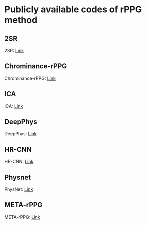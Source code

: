 # Publicly available codes of rPPG method
## 2SR 
2SR: [Link](https://github.com/partofthestars/Spatial-Subspace-Rotation)
## Chrominance-rPPG
Chrominance-rPPG: [Link](https://github.com/MartinChristiaan/PythonVideoPulserat)
## ICA
ICA: [Link](https://github.com/habom2310/Heart-rate-measurement-using-camera)
## DeepPhys
DeepPhys: [Link](https://github.com/terbed/Deep-rPPG)
## HR-CNN
HR-CNN: [Link](https://github.com/terbed/hr-cnn)
## Physnet
PhysNet: [Link](https://github.com/ZitongYu/PhysNet)
## META-rPPG
META-rPPG: [Link](https://github.com/eugenelet/Meta-rPPG)
